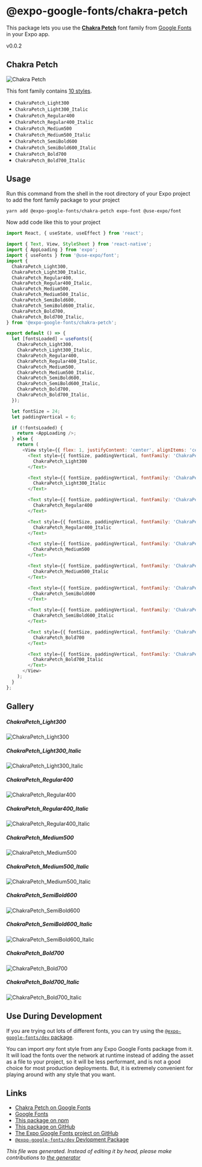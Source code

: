 # @expo-google-fonts/chakra-petch

This package lets you use the [**Chakra Petch**](https://fonts.google.com/specimen/Chakra+Petch) font family from [Google Fonts](https://fonts.google.com/) in your Expo app.

v0.0.2

## Chakra Petch

![Chakra Petch](./font-family.png)

This font family contains [10 styles](#gallery).

- `ChakraPetch_Light300`
- `ChakraPetch_Light300_Italic`
- `ChakraPetch_Regular400`
- `ChakraPetch_Regular400_Italic`
- `ChakraPetch_Medium500`
- `ChakraPetch_Medium500_Italic`
- `ChakraPetch_SemiBold600`
- `ChakraPetch_SemiBold600_Italic`
- `ChakraPetch_Bold700`
- `ChakraPetch_Bold700_Italic`

## Usage

Run this command from the shell in the root directory of your Expo project to add the font family package to your project
```sh
yarn add @expo-google-fonts/chakra-petch expo-font @use-expo/font
```

Now add code like this to your project
```js
import React, { useState, useEffect } from 'react';

import { Text, View, StyleSheet } from 'react-native';
import { AppLoading } from 'expo';
import { useFonts } from '@use-expo/font';
import {
  ChakraPetch_Light300,
  ChakraPetch_Light300_Italic,
  ChakraPetch_Regular400,
  ChakraPetch_Regular400_Italic,
  ChakraPetch_Medium500,
  ChakraPetch_Medium500_Italic,
  ChakraPetch_SemiBold600,
  ChakraPetch_SemiBold600_Italic,
  ChakraPetch_Bold700,
  ChakraPetch_Bold700_Italic,
} from '@expo-google-fonts/chakra-petch';

export default () => {
  let [fontsLoaded] = useFonts({
    ChakraPetch_Light300,
    ChakraPetch_Light300_Italic,
    ChakraPetch_Regular400,
    ChakraPetch_Regular400_Italic,
    ChakraPetch_Medium500,
    ChakraPetch_Medium500_Italic,
    ChakraPetch_SemiBold600,
    ChakraPetch_SemiBold600_Italic,
    ChakraPetch_Bold700,
    ChakraPetch_Bold700_Italic,
  });

  let fontSize = 24;
  let paddingVertical = 6;

  if (!fontsLoaded) {
    return <AppLoading />;
  } else {
    return (
      <View style={{ flex: 1, justifyContent: 'center', alignItems: 'center' }}>
        <Text style={{ fontSize, paddingVertical, fontFamily: 'ChakraPetch_Light300' }}>
          ChakraPetch_Light300
        </Text>

        <Text style={{ fontSize, paddingVertical, fontFamily: 'ChakraPetch_Light300_Italic' }}>
          ChakraPetch_Light300_Italic
        </Text>

        <Text style={{ fontSize, paddingVertical, fontFamily: 'ChakraPetch_Regular400' }}>
          ChakraPetch_Regular400
        </Text>

        <Text style={{ fontSize, paddingVertical, fontFamily: 'ChakraPetch_Regular400_Italic' }}>
          ChakraPetch_Regular400_Italic
        </Text>

        <Text style={{ fontSize, paddingVertical, fontFamily: 'ChakraPetch_Medium500' }}>
          ChakraPetch_Medium500
        </Text>

        <Text style={{ fontSize, paddingVertical, fontFamily: 'ChakraPetch_Medium500_Italic' }}>
          ChakraPetch_Medium500_Italic
        </Text>

        <Text style={{ fontSize, paddingVertical, fontFamily: 'ChakraPetch_SemiBold600' }}>
          ChakraPetch_SemiBold600
        </Text>

        <Text style={{ fontSize, paddingVertical, fontFamily: 'ChakraPetch_SemiBold600_Italic' }}>
          ChakraPetch_SemiBold600_Italic
        </Text>

        <Text style={{ fontSize, paddingVertical, fontFamily: 'ChakraPetch_Bold700' }}>
          ChakraPetch_Bold700
        </Text>

        <Text style={{ fontSize, paddingVertical, fontFamily: 'ChakraPetch_Bold700_Italic' }}>
          ChakraPetch_Bold700_Italic
        </Text>
      </View>
    );
  }
};

```

## Gallery

##### ChakraPetch_Light300
![ChakraPetch_Light300](./ecaf4ae2d67c61e2a3fa8df13a271ccea00d43000ba74107e7bfda439f60b1d2.ttf.png)

##### ChakraPetch_Light300_Italic
![ChakraPetch_Light300_Italic](./020376f9083d9c7e6f32ecb879dee72b6fadef64ea9a3df0bd01d4952a06f1aa.ttf.png)

##### ChakraPetch_Regular400
![ChakraPetch_Regular400](./6854c9992a9a1345525235ab8e75582a0f6f3f828c37e4720a78aad1de6c0aa5.ttf.png)

##### ChakraPetch_Regular400_Italic
![ChakraPetch_Regular400_Italic](./114572d34834d0022111a2a7a0eaf1d6bb7e3b70537f2c52e283219fa86ccd02.ttf.png)

##### ChakraPetch_Medium500
![ChakraPetch_Medium500](./179d4e7774a67d1c01789bcf1bf48e72fbc37fa173f3373470769b54a505ad17.ttf.png)

##### ChakraPetch_Medium500_Italic
![ChakraPetch_Medium500_Italic](./f7172b64774efd15a32d833b00836c9e30c0ee766c096a08de2a427c904f5c2d.ttf.png)

##### ChakraPetch_SemiBold600
![ChakraPetch_SemiBold600](./a6b54f7d68496d966460fe300af5b72cc91ca631822110de9fbc976ceabb2591.ttf.png)

##### ChakraPetch_SemiBold600_Italic
![ChakraPetch_SemiBold600_Italic](./a7a04e1ebef703c41253da2ca8a90c83a63649e471590d939c69828a0e0e591f.ttf.png)

##### ChakraPetch_Bold700
![ChakraPetch_Bold700](./e409c139ac42c535be29bfb904109788499a4b3971f95c0853dce713da259ea9.ttf.png)

##### ChakraPetch_Bold700_Italic
![ChakraPetch_Bold700_Italic](./86042cd1693573443cb56c465a3f44172486eb888d707fcc03eb3dc8600008cb.ttf.png)


## Use During Development

If you are trying out lots of different fonts, you can try using the [`@expo-google-fonts/dev` package](https://www.npmjs.com/package/@expo-google-fonts/dev).

You can import *any* font style from any Expo Google Fonts package from it. It will load the fonts
over the network at runtime instead of adding the asset as a file to your project, so it will be 
less performant, and is not a good choice for most production deployments. But, it is extremely convenient
for playing around with any style that you want.

## Links

- [Chakra Petch on Google Fonts](https://fonts.google.com/specimen/Chakra+Petch)
- [Google Fonts](https://fonts.google.com/)
- [This package on npm](https://www.npmjs.com/package/@expo-google-fonts/chakra-petch)
- [This package on GitHub](https://github.com/expo/google-fonts/tree/master/font-packages/chakra-petch)
- [The Expo Google Fonts project on GitHub](https://github.com/expo/google-fonts)
- [`@expo-google-fonts/dev` Devlopment Package](https://github.com/expo/google-fonts/tree/master/font-packages/dev)


*This file was generated. Instead of editing it by head, please make contributions to [the generator](https://github.com/expo/google-fonts/tree/master/packages/generator)*
